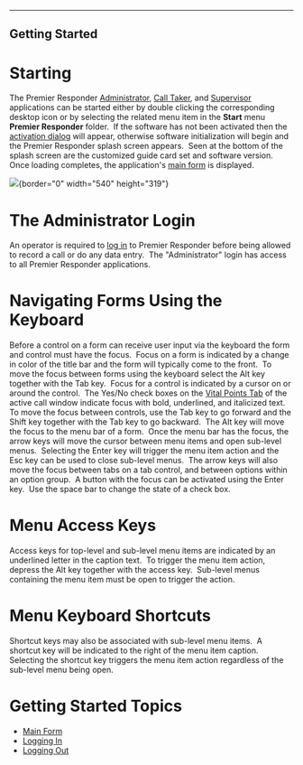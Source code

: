   ---------------------
  **Getting Started**
  ---------------------

# Starting

The Premier Responder
[Administrator](Premier%20Responder%20Administrator.htm), [Call
Taker](Premier%20Responder%20Call-Taker.htm), and
[Supervisor](Premier%20Responder%20Supervisor.htm) applications can be
started either by double clicking the corresponding desktop icon or by
selecting the related menu item in the **Start** menu **Premier
Responder** folder.  If the software has not been activated then the
[activation dialog](Software%20Activation.htm) will appear, otherwise
software initialization will begin and the Premier Responder splash
screen appears.  Seen at the bottom of the splash screen are the
customized guide card set and software version.  Once loading completes,
the application\'s [main form](Main%20Form.htm) is displayed.

![](Getting%20Started_files/image001.png){border="0" width="540"
height="319"}

# The Administrator Login

An operator is required to [log in](Logging%20In.htm) to Premier
Responder before being allowed to record a call or do any data entry. 
The \"Administrator\" login has access to all Premier Responder
applications.

# Navigating Forms Using the Keyboard

Before a control on a form can receive user input via the keyboard the
form and control must have the focus.  Focus on a form is indicated by a
change in color of the title bar and the form will typically come to the
front.  To move the focus between forms using the keyboard select the
Alt key together with the Tab key.  Focus for a control is indicated by
a cursor on or around the control.  The Yes/No check boxes on the [Vital
Points Tab](Vital%20Points.htm) of the active call window indicate focus
with bold, underlined, and italicized text.  To move the focus between
controls, use the Tab key to go forward and the Shift key together with
the Tab key to go backward.  The Alt key will move the focus to the menu
bar of a form.  Once the menu bar has the focus, the arrow keys will
move the cursor between menu items and open sub-level menus.  Selecting
the Enter key will trigger the menu item action and the Esc key can be
used to close sub-level menus.  The arrow keys will also move the focus
between tabs on a tab control, and between options within an option
group.  A button with the focus can be activated using the Enter key. 
Use the space bar to change the state of a check box.   

# Menu Access Keys

Access keys for top-level and sub-level menu items are indicated by an
underlined letter in the caption text.  To trigger the menu item action,
depress the Alt key together with the access key.  Sub-level menus
containing the menu item must be open to trigger the action.

# Menu Keyboard Shortcuts

Shortcut keys may also be associated with sub-level menu items.  A
shortcut key will be indicated to the right of the menu item caption. 
Selecting the shortcut key triggers the menu item action regardless of
the sub-level menu being open.

# Getting Started Topics

-   [Main Form](Main%20Form.htm)
-   [Logging In](Logging%20In.htm)
-   [Logging Out](Logging%20Out.htm)
